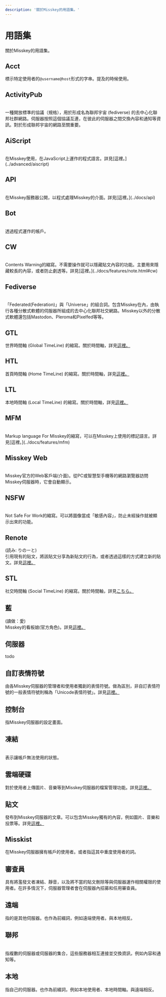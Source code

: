 ```yaml
---
description: '關於Misskey的用語集。'
---
```


# 用語集
關於Misskey的用語集。

## Acct
標示特定使用者的`@username@host`形式的字串。提及的時候使用。

## ActivityPub
<br>
一種開放標準的協議（規格），用於形成名為聯邦宇宙 (fediverse) 的去中心化聯邦社群網路。伺服器按照這個協議互連，在彼此的伺服器之間交換內容和通知等資訊。對於形成聯邦宇宙的網路至關重要。

## AiScript
<br>
在Misskey使用，在JavaScript上運作的程式語言。詳見[這裡。](../advanced/aiscript)

## API
<br>
在Misskey服務器公開，以程式處理Misskey的介面。詳見[這裡。](../docs/api)

## Bot
<br>
透過程式運作的帳戶。

## CW
<br>
Contents Warning的縮寫。不需要操作就可以隱藏貼文內容的功能。主要用來隱藏較長的內容，或者防止劇透等。詳見[這裡。](../docs/features/note.html#cw)

## Fediverse
<br>
「Federated(Federation)」與「Universe」的組合詞。包含Misskey在內，由執行各種分散式軟體的伺服器所組成的去中心化聯邦社交網路。Misskey以外的分散式軟體還包括Mastodon、Pleroma和Pixelfed等等。

## GTL
世界時間軸 (Global TimeLine) 的縮寫。關於時間軸，詳見[這裡。](../features/timeline)

## HTL
首頁時間軸 (Home TimeLine) 的縮寫。關於時間軸，詳見[這裡。](../features/timeline)

## LTL
本地時間軸 (Local TimeLine) 的縮寫。關於時間軸，詳見[這裡。](../features/timeline)

## MFM
<br>
Markup language For Misskey的縮寫，可以在Misskey上使用的標記語言。詳見[這裡。](../docs/features/mfm)

## Misskey Web
<br>
Misskey官方的Web客戶端(介面)。從PC或智慧型手機等的網路瀏覽器訪問Misskey伺服器時，它會自動顯示。

## NSFW
<br>
Not Safe For Work的縮寫。可以將圖像當成「敏感內容」，防止未經操作就被顯示出來的功能。

## Renote
(読み: りのーと)<br>
引用現有的貼文，將該貼文分享為新貼文的行為，或者透過這樣的方式建立新的貼文。詳見[這裡。](../docs/features/note.html#renote)

## STL
社交時間軸 (Social TimeLine) 的縮寫。關於時間軸，詳見[こちら。](../features/timeline)

## 藍
(讀做：愛)<br>
Misskey的看板娘(官方角色)。詳見[這裡。](https://xn--931a.moe/)

## 伺服器
todo

## 自訂表情符號
由各Misskey伺服器的管理者和使用者獨創的表情符號。做為區別，非自訂表情符號的一般表情符號則稱為「Unicode表情符號」。詳見[這裡。](../docs/features/custom-emoji)

## 控制台
指Misskey伺服器的設定畫面。

## 凍結
<br>
表示讓帳戶無法使用的狀態。

## 雲端硬碟
對於使用者上傳圖片、音樂等到Misskey伺服器的檔案管理功能。詳見[這裡。](../docs/features/drive)

## 貼文
發布到Misskey伺服器的文章。可以包含Misskey獨有的內容，例如圖片、音樂和投票等。詳見[這裡。](../docs/features/note)

## Misskist
在Misskey伺服器擁有帳戶的使用者。或者指這其中重度使用者的詞。

## 審查員
具有將濫發文者凍結、靜音，以及將不當的貼文刪除等與伺服器運作相關權限的使用者。在許多情況下，伺服器管理者會在伺服器內招募和任用審查員。

## 遠端
指的是其他伺服器。也作為前綴詞，例如遠端使用者。與本地相反。

## 聯邦
<br>
指複數的伺服器或伺服器的集合，這些服務器相互連接並交換資訊，例如內容和通知等。

## 本地
指自己的伺服器。也作為前綴詞，例如本地使用者、本地時間軸。與遠端相反。
